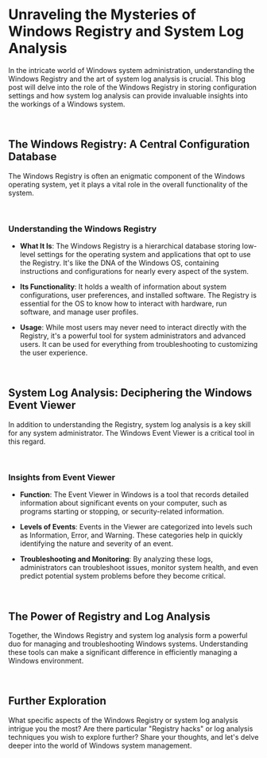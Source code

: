 # Unraveling the Mysteries of Windows Registry and System Log Analysis

In the intricate world of Windows system administration, understanding the Windows Registry and the art of system log analysis is crucial. This blog post will delve into the role of the Windows Registry in storing configuration settings and how system log analysis can provide invaluable insights into the workings of a Windows system.

<br>

## The Windows Registry: A Central Configuration Database

The Windows Registry is often an enigmatic component of the Windows operating system, yet it plays a vital role in the overall functionality of the system.

<br>

### Understanding the Windows Registry

- **What It Is**: The Windows Registry is a hierarchical database storing low-level settings for the operating system and applications that opt to use the Registry. It's like the DNA of the Windows OS, containing instructions and configurations for nearly every aspect of the system.

- **Its Functionality**: It holds a wealth of information about system configurations, user preferences, and installed software. The Registry is essential for the OS to know how to interact with hardware, run software, and manage user profiles.

- **Usage**: While most users may never need to interact directly with the Registry, it's a powerful tool for system administrators and advanced users. It can be used for everything from troubleshooting to customizing the user experience.

<br>

## System Log Analysis: Deciphering the Windows Event Viewer

In addition to understanding the Registry, system log analysis is a key skill for any system administrator. The Windows Event Viewer is a critical tool in this regard.

<br>

### Insights from Event Viewer

- **Function**: The Event Viewer in Windows is a tool that records detailed information about significant events on your computer, such as programs starting or stopping, or security-related information.

- **Levels of Events**: Events in the Viewer are categorized into levels such as Information, Error, and Warning. These categories help in quickly identifying the nature and severity of an event.

- **Troubleshooting and Monitoring**: By analyzing these logs, administrators can troubleshoot issues, monitor system health, and even predict potential system problems before they become critical.

<br>

## The Power of Registry and Log Analysis

Together, the Windows Registry and system log analysis form a powerful duo for managing and troubleshooting Windows systems. Understanding these tools can make a significant difference in efficiently managing a Windows environment.

<br>

## Further Exploration

What specific aspects of the Windows Registry or system log analysis intrigue you the most? Are there particular "Registry hacks" or log analysis techniques you wish to explore further? Share your thoughts, and let's delve deeper into the world of Windows system management.
